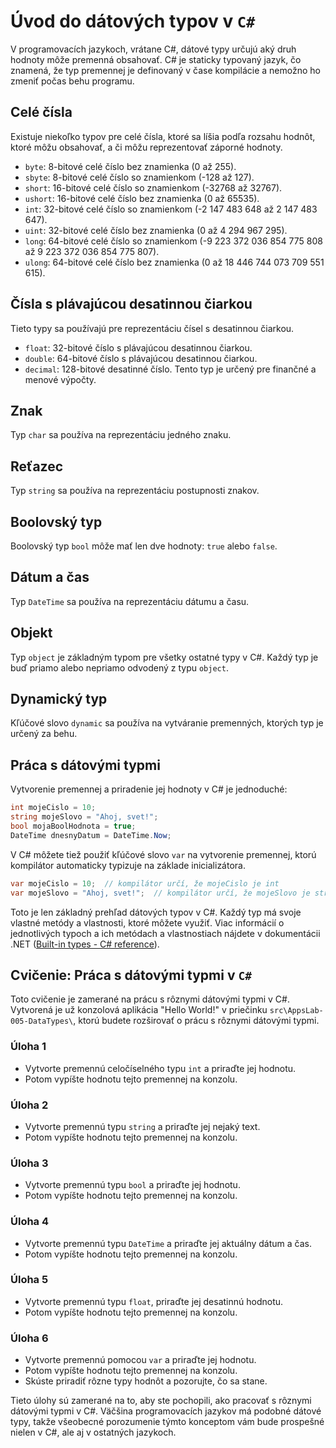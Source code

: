 # Úvod do dátových typov v `C#`

V programovacích jazykoch, vrátane C#, dátové typy určujú aký druh hodnoty môže premenná obsahovať. C# je staticky typovaný jazyk, čo znamená, že typ premennej je definovaný v čase kompilácie a nemožno ho zmeniť počas behu programu.

## Celé čísla

Existuje niekoľko typov pre celé čísla, ktoré sa líšia podľa rozsahu hodnôt, ktoré môžu obsahovať, a či môžu reprezentovať záporné hodnoty.

- `byte`: 8-bitové celé číslo bez znamienka (0 až 255).
- `sbyte`: 8-bitové celé číslo so znamienkom (-128 až 127).
- `short`: 16-bitové celé číslo so znamienkom (-32768 až 32767).
- `ushort`: 16-bitové celé číslo bez znamienka (0 až 65535).
- `int`: 32-bitové celé číslo so znamienkom (-2 147 483 648 až 2 147 483 647).
- `uint`: 32-bitové celé číslo bez znamienka (0 až 4 294 967 295).
- `long`: 64-bitové celé číslo so znamienkom (-9 223 372 036 854 775 808 až 9 223 372 036 854 775 807).
- `ulong`: 64-bitové celé číslo bez znamienka (0 až 18 446 744 073 709 551 615).

## Čísla s plávajúcou desatinnou čiarkou

Tieto typy sa používajú pre reprezentáciu čísel s desatinnou čiarkou.

- `float`: 32-bitové číslo s plávajúcou desatinnou čiarkou.
- `double`: 64-bitové číslo s plávajúcou desatinnou čiarkou.
- `decimal`: 128-bitové desatinné číslo. Tento typ je určený pre finančné a menové výpočty.

## Znak

Typ `char` sa používa na reprezentáciu jedného znaku.

## Reťazec

Typ `string` sa používa na reprezentáciu postupnosti znakov.

## Boolovský typ

Boolovský typ `bool` môže mať len dve hodnoty: `true` alebo `false`.

## Dátum a čas

Typ `DateTime` sa používa na reprezentáciu dátumu a času.

## Objekt

Typ `object` je základným typom pre všetky ostatné typy v C#. Každý typ je buď priamo alebo nepriamo odvodený z typu `object`.

## Dynamický typ

Kľúčové slovo `dynamic` sa používa na vytváranie premenných, ktorých typ je určený za behu.

## Práca s dátovými typmi

Vytvorenie premennej a priradenie jej hodnoty v C# je jednoduché:

```csharp
int mojeCislo = 10;
string mojeSlovo = "Ahoj, svet!";
bool mojaBoolHodnota = true;
DateTime dnesnyDatum = DateTime.Now;
```

V C# môžete tiež použiť kľúčové slovo `var` na vytvorenie premennej, ktorú kompilátor automaticky typizuje na základe inicializátora.

```csharp
var mojeCislo = 10;  // kompilátor určí, že mojeCislo je int
var mojeSlovo = "Ahoj, svet!";  // kompilátor určí, že mojeSlovo je string
```

Toto je len základný prehľad dátových typov v C#. Každý typ má svoje vlastné metódy a vlastnosti, ktoré môžete využiť. Viac informácií o jednotlivých typoch a ich metódach a vlastnostiach nájdete v dokumentácii .NET ([Built-in types - C# reference](https://learn.microsoft.com/en-us/dotnet/csharp/language-reference/builtin-types/built-in-types)).

## Cvičenie: Práca s dátovými typmi v `C#`

Toto cvičenie je zamerané na prácu s rôznymi dátovými typmi v C#. Vytvorená je už konzolová aplikácia "Hello World!" v priečinku `src\AppsLab-005-DataTypes\`, ktorú budete rozširovať o prácu s rôznymi dátovými typmi.

### Úloha 1

- Vytvorte premennú celočíselného typu `int` a priraďte jej hodnotu.
- Potom vypíšte hodnotu tejto premennej na konzolu.

### Úloha 2

- Vytvorte premennú typu `string` a priraďte jej nejaký text.
- Potom vypíšte hodnotu tejto premennej na konzolu.

### Úloha 3

- Vytvorte premennú typu `bool` a priraďte jej hodnotu.
- Potom vypíšte hodnotu tejto premennej na konzolu.

### Úloha 4

- Vytvorte premennú typu `DateTime` a priraďte jej aktuálny dátum a čas.
- Potom vypíšte hodnotu tejto premennej na konzolu.

### Úloha 5

- Vytvorte premennú typu `float`, priraďte jej desatinnú hodnotu.
- Potom vypíšte hodnotu tejto premennej na konzolu.

### Úloha 6

- Vytvorte premennú pomocou `var` a priraďte jej hodnotu.
- Potom vypíšte hodnotu tejto premennej na konzolu.
- Skúste priradiť rôzne typy hodnôt a pozorujte, čo sa stane.

Tieto úlohy sú zamerané na to, aby ste pochopili, ako pracovať s rôznymi dátovými typmi v C#. Väčšina programovacích jazykov má podobné dátové typy, takže všeobecné porozumenie týmto konceptom vám bude prospešné nielen v C#, ale aj v ostatných jazykoch.
